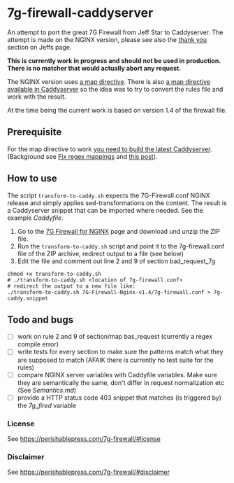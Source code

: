 # 7g-firewall-caddyserver
An attempt to port the great 7G Firewall from Jeff Star to Caddyserver. The attempt is made on the NGINX version, please see also the [thank you](https://perishablepress.com/7g-firewall-nginx/#thank-you) section on Jeffs page.

**This is currently work in progress and should not be used in production. There is no matcher that would actually abort any request.**

The NGINX version uses [a map directive](http://nginx.org/en/docs/http/ngx_http_map_module.html). There is also [a map directive available in Caddyserver](https://caddyserver.com/docs/caddyfile/directives/map) so the idea was to try to convert the rules file and work with the result.

At the time being the current work is based on version 1.4 of the firewall file.

## Prerequisite

For the map directive to work [you need to build the latest Caddyserver](https://caddyserver.com/docs/build). (Background see [Fix regex mappings](https://github.com/caddyserver/caddy/commit/95c035060f66577f52158312c75ca379d7ddc21e) and [this post](https://caddy.community/t/map-directive-and-regular-expressions/13866)).

## How to use

The script `transform-to-caddy.sh` expects the 7G-Firewall.conf NGINX release and simply applies sed-transformations on the content. The result is a Caddyserver snippet that can be imported where needed. See the example _Caddyfile_.

1. Go to the [7G Firewall for NGINX](https://perishablepress.com/7g-firewall-nginx/#download) page and download und unzip the ZIP file.
2. Run the `transform-to-caddy.sh` script and point it to the 7g-firewall.conf file of the ZIP archive, redirect output to a file (see below)
3. Edit the file and comment out line 2 and 9 of section bad_request_7g

```
chmod +x transform-to-caddy.sh
# ./transform-to-caddy.sh <location of 7g-firewall.conf>
# redirect the output to a new file like:
./transform-to-caddy.sh 7G-Firewall-Nginx-v1.4/7g-firewall.conf > 7g-caddy.snippet
```

## Todo and bugs

- [ ] work on rule 2 and 9 of section/map bas_request (currently a regex compile error)
- [ ] write tests for every section to make sure the patterns match what they are supposed to match (AFAIK there is currently no test suite for the rules)
- [ ] compare NGINX server variables with Caddyfile variables. Make sure they are semantically the same, don't differ in request normalization etc (See _Semantics.md_)
- [ ] provide a HTTP status code 403 snippet that matches (is triggered by) the _7g_fired_ variable

### License

See https://perishablepress.com/7g-firewall/#license

### Disclaimer

See https://perishablepress.com/7g-firewall/#disclaimer
